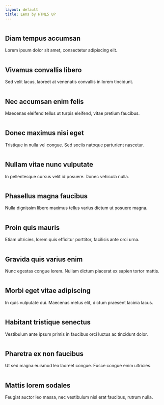 ```yaml
---
layout: default
title: Lens by HTML5 UP
---
```


<!-- Thumbnail -->
<section id="thumbnails">
	<article>
		<a class="thumbnail" href="assets/images/fulls/01.jpg" data-position="left center"><img src="assets/images/thumbs/01.jpg" alt="" /></a>
		<h2>Diam tempus accumsan</h2>
		<p>Lorem ipsum dolor sit amet, consectetur adipiscing elit.</p>
	</article>
	<article>
		<a class="thumbnail" href="assets/images/fulls/02.jpg"><img src="assets/images/thumbs/02.jpg" alt="" /></a>
		<h2>Vivamus convallis libero</h2>
		<p>Sed velit lacus, laoreet at venenatis convallis in lorem tincidunt.</p>
	</article>
	<article>
		<a class="thumbnail" href="assets/images/fulls/03.jpg" data-position="top center"><img src="assets/images/thumbs/03.jpg" alt="" /></a>
		<h2>Nec accumsan enim felis</h2>
		<p>Maecenas eleifend tellus ut turpis eleifend, vitae pretium faucibus.</p>
	</article>
	<article>
		<a class="thumbnail" href="assets/images/fulls/04.jpg"><img src="assets/images/thumbs/04.jpg" alt="" /></a>
		<h2>Donec maximus nisi eget</h2>
		<p>Tristique in nulla vel congue. Sed sociis natoque parturient nascetur.</p>
	</article>
	<article>
		<a class="thumbnail" href="assets/images/fulls/05.jpg" data-position="top center"><img src="assets/images/thumbs/05.jpg" alt="" /></a>
		<h2>Nullam vitae nunc vulputate</h2>
		<p>In pellentesque cursus velit id posuere. Donec vehicula nulla.</p>
	</article>
	<article>
		<a class="thumbnail" href="assets/images/fulls/06.jpg"><img src="assets/images/thumbs/06.jpg" alt="" /></a>
		<h2>Phasellus magna faucibus</h2>
		<p>Nulla dignissim libero maximus tellus varius dictum ut posuere magna.</p>
	</article>
	<article>
		<a class="thumbnail" href="assets/images/fulls/07.jpg"><img src="assets/images/thumbs/07.jpg" alt="" /></a>
		<h2>Proin quis mauris</h2>
		<p>Etiam ultricies, lorem quis efficitur porttitor, facilisis ante orci urna.</p>
	</article>
	<article>
		<a class="thumbnail" href="assets/images/fulls/08.jpg"><img src="assets/images/thumbs/08.jpg" alt="" /></a>
		<h2>Gravida quis varius enim</h2>
		<p>Nunc egestas congue lorem. Nullam dictum placerat ex sapien tortor mattis.</p>
	</article>
	<article>
		<a class="thumbnail" href="assets/images/fulls/09.jpg"><img src="assets/images/thumbs/09.jpg" alt="" /></a>
		<h2>Morbi eget vitae adipiscing</h2>
		<p>In quis vulputate dui. Maecenas metus elit, dictum praesent lacinia lacus.</p>
	</article>
	<article>
		<a class="thumbnail" href="assets/images/fulls/10.jpg"><img src="assets/images/thumbs/10.jpg" alt="" /></a>
		<h2>Habitant tristique senectus</h2>
		<p>Vestibulum ante ipsum primis in faucibus orci luctus ac tincidunt dolor.</p>
	</article>
	<article>
		<a class="thumbnail" href="assets/mages/fulls/11.jpg"><img src="assets/images/thumbs/11.jpg" alt="" /></a>
		<h2>Pharetra ex non faucibus</h2>
		<p>Ut sed magna euismod leo laoreet congue. Fusce congue enim ultricies.</p>
	</article>
	<article>
		<a class="thumbnail" href="assets/images/fulls/12.jpg"><img src="assets/images/thumbs/12.jpg" alt="" /></a>
		<h2>Mattis lorem sodales</h2>
		<p>Feugiat auctor leo massa, nec vestibulum nisl erat faucibus, rutrum nulla.</p>
	</article>
</section>
